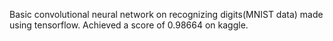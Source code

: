 Basic convolutional neural network on recognizing digits(MNIST data) made using tensorflow. Achieved a score of 0.98664 on kaggle.
